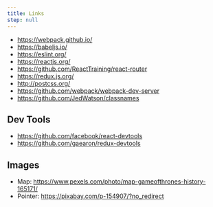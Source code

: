 ```yaml
---
title: Links
step: null
---
```


* https://webpack.github.io/
* https://babeljs.io/
* https://eslint.org/
* https://reactjs.org/
* https://github.com/ReactTraining/react-router
* https://redux.js.org/
* http://postcss.org/
* https://github.com/webpack/webpack-dev-server
* https://github.com/JedWatson/classnames

## Dev Tools

* https://github.com/facebook/react-devtools
* https://github.com/gaearon/redux-devtools

## Images

* Map: https://www.pexels.com/photo/map-gameofthrones-history-165171/
* Pointer: https://pixabay.com/p-154907/?no_redirect

